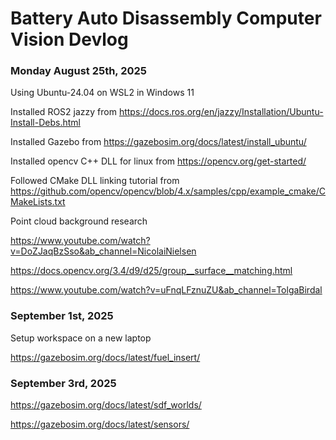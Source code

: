 # Battery Auto Disassembly Computer Vision Devlog

### Monday August 25th, 2025

Using Ubuntu-24.04 on WSL2 in Windows 11

Installed ROS2 jazzy from https://docs.ros.org/en/jazzy/Installation/Ubuntu-Install-Debs.html

Installed Gazebo from https://gazebosim.org/docs/latest/install_ubuntu/

Installed opencv C++ DLL for linux from https://opencv.org/get-started/

Followed CMake DLL linking tutorial from https://github.com/opencv/opencv/blob/4.x/samples/cpp/example_cmake/CMakeLists.txt

Point cloud background research

https://www.youtube.com/watch?v=DoZJaqBzSso&ab_channel=NicolaiNielsen

https://docs.opencv.org/3.4/d9/d25/group__surface__matching.html

https://www.youtube.com/watch?v=uFnqLFznuZU&ab_channel=TolgaBirdal


### September 1st, 2025

Setup workspace on a new laptop

https://gazebosim.org/docs/latest/fuel_insert/


### September 3rd, 2025

https://gazebosim.org/docs/latest/sdf_worlds/

https://gazebosim.org/docs/latest/sensors/